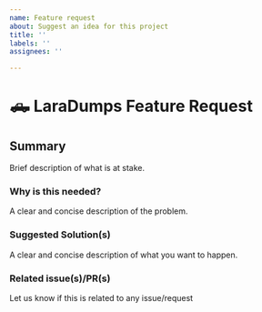 ```yaml
---
name: Feature request
about: Suggest an idea for this project
title: ''
labels: ''
assignees: ''

---
```


# 🛻 LaraDumps Feature Request

## Summary

Brief description of what is at stake.

### Why is this needed?

A clear and concise description of the problem.

### Suggested Solution(s)

A clear and concise description of what you want to happen.

### Related issue(s)/PR(s)

Let us know if this is related to any issue/request
